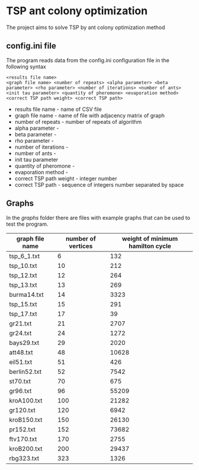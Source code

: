 # TSP ant colony optimization

The project aims to solve TSP by ant colony optimization method

## config.ini file

The program reads data from the config.ini configuration file in the following syntax

```
<results file name>
<graph file name> <number of repeats> <alpha parameter> <beta parameter> <rho parameter> <number of iterations> <number of ants> <init tau parameter> <quantity of pheromone> <evaporation method> <correct TSP path weight> <correct TSP path> 
```
- results file name - name of CSV file
- graph file name - name of file with adjacency matrix of graph
- number of repeats - number of repeats of algorithm
- alpha parameter - 
- beta parameter - 
- rho parameter - 
- number of iterations - 
- number of ants - 
- init tau parameter
- quantity of pheromone - 
- evaporation method - 
- correct TSP path weight - integer number
- correct TSP path - sequence of integers number separated by space

## Graphs

In the *graphs* folder there are files with example graphs that can be used to test the program.

| graph file name | number of vertices | weight of minimum hamilton cycle |
|-----------------|--------------------|----------------------------------|
| tsp\_6\_1.txt   | 6                  | 132                              | 
| tsp\_10.txt     | 10                 | 212                              |
| tsp\_12.txt     | 12                 | 264                              | 
| tsp\_13.txt     | 13                 | 269                              |
| burma14.txt     | 14                 | 3323                             |  
| tsp\_15.txt     | 15                 | 291                              | 
| tsp\_17.txt     | 17                 | 39                               |   
| gr21.txt        | 21                 | 2707                             |   
| gr24.txt        | 24                 | 1272                             |  
| bays29.txt      | 29                 | 2020                             |    
| att48.txt       | 48                 | 10628                            |    
| eil51.txt       | 51                 | 426                              |   
| berlin52.txt    | 52                 | 7542                             |   
| st70.txt        | 70                 | 675                              |   
| gr96.txt        | 96                 | 55209                            |   
| kroA100.txt     | 100                | 21282                            |   
| gr120.txt       | 120                | 6942                             | 
| kroB150.txt     | 150                | 26130                            |   
| pr152.txt       | 152                | 73682                            |   
| ftv170.txt      | 170                | 2755                             |  
| kroB200.txt     | 200                | 29437                            |   
| rbg323.txt      | 323                | 1326                             |  